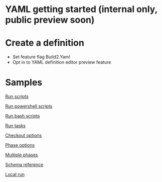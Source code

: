 # YAML getting started (internal only, public preview soon)

# Create a definition
- Set feature flag Build2.Yaml
- Opt in to YAML definition editor preview feature

# Samples

[Run scripts](yamlgettingstarted-scripts.md)

[Run powershell scripts](yamlgettingstarted-powershell.md)

[Run bash scripts](yamlgettingstarted-bash.md)

[Run tasks](yamlgettingstarted-tasks.md)

[Checkout options](yamlgettingstarted-checkout.md)

[Phase options](yamlgettingstarted-phase.md)

[Multiple phases](yamlgettingstarted-phases.md)

<!--
[Mustache text templating](yamlgettingstarted-mustache.md)
-->

[Schema reference](yamlgettingstarted-schema.md)

<!--
[Process templates](yamlgettingstarted-templates.md)
-->

[Local run](yamlgettingstarted-localrun.md)
